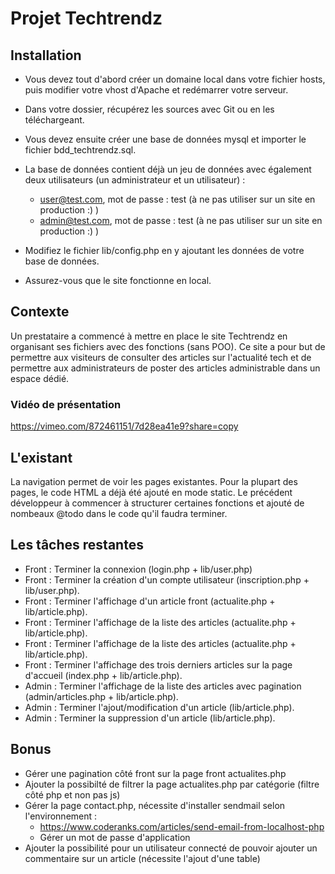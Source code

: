 # Projet Techtrendz
## Installation
* Vous devez tout d'abord créer un domaine local dans votre fichier hosts, puis modifier votre vhost d'Apache et redémarrer votre serveur.
* Dans votre dossier, récupérez les sources avec Git ou en les téléchargeant.
* Vous devez ensuite créer une base de données mysql et importer le fichier bdd_techtrendz.sql.
* La base de données contient déjà un jeu de données avec également deux utilisateurs (un administrateur et un utilisateur) :
    * user@test.com, mot de passe : test (à ne pas utiliser sur un site en production :) )
    * admin@test.com, mot de passe : test (à ne pas utiliser sur un site en production :) )

* Modifiez le fichier lib/config.php en y ajoutant les données de votre base de données.
* Assurez-vous que le site fonctionne en local.

## Contexte
Un prestataire a commencé à mettre en place le site Techtrendz en organisant ses fichiers avec des fonctions (sans POO). Ce site a pour but de permettre aux visiteurs de consulter des articles sur l'actualité tech et de permettre aux administrateurs de poster des articles administrable dans un espace dédié.
### Vidéo de présentation
https://vimeo.com/872461151/7d28ea41e9?share=copy

## L'existant
La navigation permet de voir les pages existantes. Pour la plupart des pages, le code HTML a déjà été ajouté en mode static. Le précédent développeur à commencer à structurer certaines fonctions et ajouté de nombeaux @todo dans le code qu'il faudra terminer.

## Les tâches restantes
* Front : Terminer la connexion (login.php + lib/user.php)
* Front : Terminer la création d'un compte utilisateur (inscription.php + lib/user.php).
* Front : Terminer l'affichage d'un article front (actualite.php + lib/article.php).
* Front : Terminer l'affichage de la liste des articles (actualite.php + lib/article.php).
* Front : Terminer l'affichage de la liste des articles (actualite.php + lib/article.php).
* Front : Terminer l'affichage des trois derniers articles sur la page d'accueil (index.php + lib/article.php).
* Admin : Terminer l'affichage de la liste des articles avec pagination (admin/articles.php + lib/article.php).
* Admin : Terminer l'ajout/modification d'un article (lib/article.php).
* Admin : Terminer la suppression d'un article (lib/article.php).

## Bonus
* Gérer une pagination côté front sur la page front actualites.php
* Ajouter la possibilté de filtrer la page actualites.php par catégorie (filtre côté php et non pas js)
* Gérer la page contact.php, nécessite d'installer sendmail selon l'environnement :
    * https://www.coderanks.com/articles/send-email-from-localhost-php
    * Gérer un mot de passe d'application
* Ajouter la possibilité pour un utilisateur connecté de pouvoir ajouter un commentaire sur un article (nécessite l'ajout d'une table)
